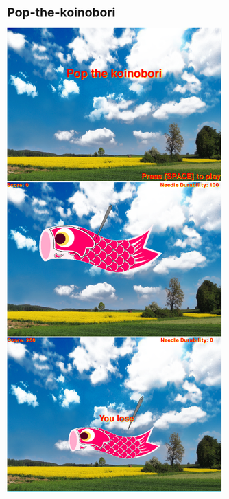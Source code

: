 # Pop-the-koinobori
<img src="https://github.com/xhong6305/Pop-the-koinobori/blob/master/Capture.PNG" length="550" width="500"> 
<img src="https://github.com/xhong6305/Pop-the-koinobori/blob/master/Capture1.PNG" length="550" width="500">
<img src="https://github.com/xhong6305/Pop-the-koinobori/blob/master/Capture2.PNG" length="550" width="500">
